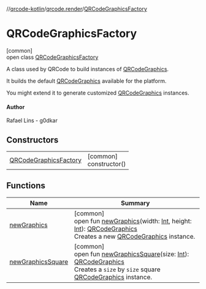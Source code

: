//[qrcode-kotlin](../../../index.md)/[qrcode.render](../index.md)/[QRCodeGraphicsFactory](index.md)

# QRCodeGraphicsFactory

[common]\
open class [QRCodeGraphicsFactory](index.md)

A class used by QRCode to build instances of [QRCodeGraphics](../-q-r-code-graphics/index.md).

It builds the default [QRCodeGraphics](../-q-r-code-graphics/index.md) available for the platform.

You might extend it to generate customized [QRCodeGraphics](../-q-r-code-graphics/index.md) instances.

#### Author

Rafael Lins - g0dkar

## Constructors

| | |
|---|---|
| [QRCodeGraphicsFactory](-q-r-code-graphics-factory.md) | [common]<br>constructor() |

## Functions

| Name | Summary |
|---|---|
| [newGraphics](new-graphics.md) | [common]<br>open fun [newGraphics](new-graphics.md)(width: [Int](https://kotlinlang.org/api/latest/jvm/stdlib/kotlin/-int/index.html), height: [Int](https://kotlinlang.org/api/latest/jvm/stdlib/kotlin/-int/index.html)): [QRCodeGraphics](../-q-r-code-graphics/index.md)<br>Creates a new [QRCodeGraphics](../-q-r-code-graphics/index.md) instance. |
| [newGraphicsSquare](new-graphics-square.md) | [common]<br>open fun [newGraphicsSquare](new-graphics-square.md)(size: [Int](https://kotlinlang.org/api/latest/jvm/stdlib/kotlin/-int/index.html)): [QRCodeGraphics](../-q-r-code-graphics/index.md)<br>Creates a `size` by `size` square [QRCodeGraphics](../-q-r-code-graphics/index.md) instance. |
